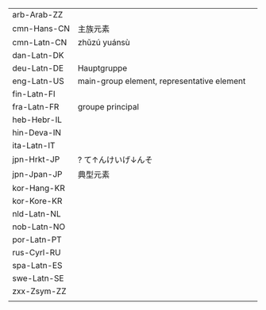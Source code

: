 | | | |
|-|-|-|
| arb-Arab-ZZ |  |  |
| cmn-Hans-CN | 主族元素 |  |
| cmn-Latn-CN | zhǔzú yuánsù |  |
| dan-Latn-DK |  |  |
| deu-Latn-DE | Hauptgruppe |  |
| eng-Latn-US | main-group element, representative element |  |
| fin-Latn-FI |  |  |
| fra-Latn-FR | groupe principal |  |
| heb-Hebr-IL |  |  |
| hin-Deva-IN |  |  |
| ita-Latn-IT |  |  |
| jpn-Hrkt-JP | ? て↑んけいげ↓んそ |  |
| jpn-Jpan-JP | 典型元素 |  |
| kor-Hang-KR |  |  |
| kor-Kore-KR |  |  |
| nld-Latn-NL |  |  |
| nob-Latn-NO |  |  |
| por-Latn-PT |  |  |
| rus-Cyrl-RU |  |  |
| spa-Latn-ES |  |  |
| swe-Latn-SE |  |  |
| zxx-Zsym-ZZ |  |  |
|  |  |  |
